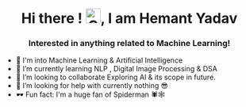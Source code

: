 <h1 align="center">Hi there ! <img height=30 width=30 alt="GIF" src="https://raw.githubusercontent.com/MartinHeinz/MartinHeinz/master/wave.gif" />, I am Hemant Yadav</h1>
<h3 align="center">Interested in anything related to Machine Learning!</h3>



- 🔭 I'm into Machine Learning & Artificial Intelligence
- 🌱 I’m currently learning NLP , Digital Image Processing & DSA
- 👯 I’m looking to collaborate Exploring AI & its scope in future.
- 🤔 I’m looking for help with currently nothing 😎
- 🕶 Fun fact: I'm a huge fan of Spiderman 🕷🕸

